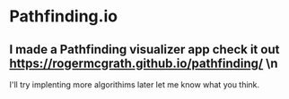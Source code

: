
# Pathfinding.io

## I made a Pathfinding visualizer app check it out https://rogermcgrath.github.io/pathfinding/ \n
 I'll try implenting more algorithims later let me know what you think.
